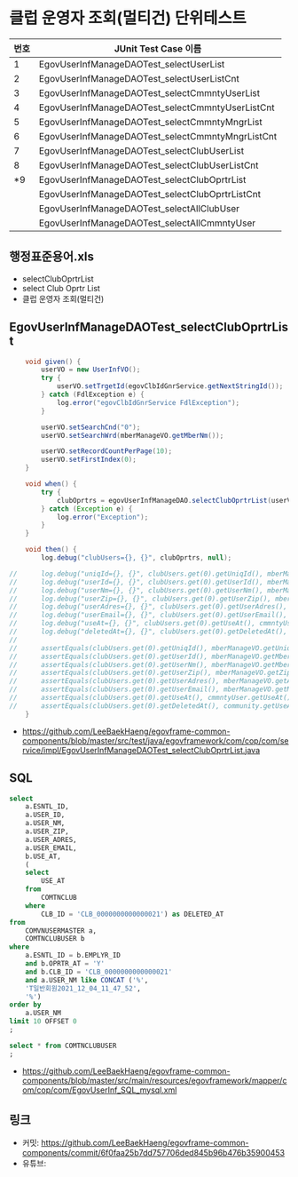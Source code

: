 # 클럽 운영자 조회(멀티건) 단위테스트

|번호|JUnit Test Case 이름|
|-|-|
|1|EgovUserInfManageDAOTest_selectUserList|
|2|EgovUserInfManageDAOTest_selectUserListCnt|
|3|EgovUserInfManageDAOTest_selectCmmntyUserList|
|4|EgovUserInfManageDAOTest_selectCmmntyUserListCnt|
|5|EgovUserInfManageDAOTest_selectCmmntyMngrList|
|6|EgovUserInfManageDAOTest_selectCmmntyMngrListCnt|
|7|EgovUserInfManageDAOTest_selectClubUserList|
|8|EgovUserInfManageDAOTest_selectClubUserListCnt|
|*9|EgovUserInfManageDAOTest_selectClubOprtrList|
||EgovUserInfManageDAOTest_selectClubOprtrListCnt|
||EgovUserInfManageDAOTest_selectAllClubUser|
||EgovUserInfManageDAOTest_selectAllCmmntyUser|

## 행정표준용어.xls

- selectClubOprtrList
- select Club Oprtr List
- 클럽 운영자 조회(멀티건)

## EgovUserInfManageDAOTest_selectClubOprtrList

```java
	void given() {
		userVO = new UserInfVO();
		try {
			userVO.setTrgetId(egovClbIdGnrService.getNextStringId());
		} catch (FdlException e) {
			log.error("egovClbIdGnrService FdlException");
		}

		userVO.setSearchCnd("0");
		userVO.setSearchWrd(mberManageVO.getMberNm());

		userVO.setRecordCountPerPage(10);
		userVO.setFirstIndex(0);
	}

	void when() {
		try {
			clubOprtrs = egovUserInfManageDAO.selectClubOprtrList(userVO);
		} catch (Exception e) {
			log.error("Exception");
		}
	}

	void then() {
		log.debug("clubUsers={}, {}", clubOprtrs, null);

//		log.debug("uniqId={}, {}", clubUsers.get(0).getUniqId(), mberManageVO.getUniqId());
//		log.debug("userId={}, {}", clubUsers.get(0).getUserId(), mberManageVO.getMberId());
//		log.debug("userNm={}, {}", clubUsers.get(0).getUserNm(), mberManageVO.getMberNm());
//		log.debug("userZip={}, {}", clubUsers.get(0).getUserZip(), mberManageVO.getZip());
//		log.debug("userAdres={}, {}", clubUsers.get(0).getUserAdres(), mberManageVO.getAdres());
//		log.debug("userEmail={}, {}", clubUsers.get(0).getUserEmail(), mberManageVO.getMberEmailAdres());
//		log.debug("useAt={}, {}", clubUsers.get(0).getUseAt(), cmmntyUser.getUseAt());
//		log.debug("deletedAt={}, {}", clubUsers.get(0).getDeletedAt(), community.getUseAt());
//
//		assertEquals(clubUsers.get(0).getUniqId(), mberManageVO.getUniqId());
//		assertEquals(clubUsers.get(0).getUserId(), mberManageVO.getMberId());
//		assertEquals(clubUsers.get(0).getUserNm(), mberManageVO.getMberNm());
//		assertEquals(clubUsers.get(0).getUserZip(), mberManageVO.getZip());
//		assertEquals(clubUsers.get(0).getUserAdres(), mberManageVO.getAdres());
//		assertEquals(clubUsers.get(0).getUserEmail(), mberManageVO.getMberEmailAdres());
//		assertEquals(clubUsers.get(0).getUseAt(), cmmntyUser.getUseAt());
//		assertEquals(clubUsers.get(0).getDeletedAt(), community.getUseAt());
	}
```

- https://github.com/LeeBaekHaeng/egovframe-common-components/blob/master/src/test/java/egovframework/com/cop/com/service/impl/EgovUserInfManageDAOTest_selectClubOprtrList.java

## SQL

```sql
select
    a.ESNTL_ID,
    a.USER_ID,
    a.USER_NM,
    a.USER_ZIP,
    a.USER_ADRES,
    a.USER_EMAIL,
    b.USE_AT,
    (
    select
        USE_AT
    from
        COMTNCLUB
    where
        CLB_ID = 'CLB_0000000000000021') as DELETED_AT
from
    COMVNUSERMASTER a,
    COMTNCLUBUSER b
where
    a.ESNTL_ID = b.EMPLYR_ID
    and b.OPRTR_AT = 'Y'
    and b.CLB_ID = 'CLB_0000000000000021'
    and a.USER_NM like CONCAT ('%',
    'T일반회원2021_12_04_11_47_52',
    '%')
order by
    a.USER_NM
limit 10 OFFSET 0
;

select * from COMTNCLUBUSER
;
```

- https://github.com/LeeBaekHaeng/egovframe-common-components/blob/master/src/main/resources/egovframework/mapper/com/cop/com/EgovUserInf_SQL_mysql.xml

## 링크

- 커밋: https://github.com/LeeBaekHaeng/egovframe-common-components/commit/6f0faa25b7dd757706ded845b96b476b35900453
- 유튜브: 
